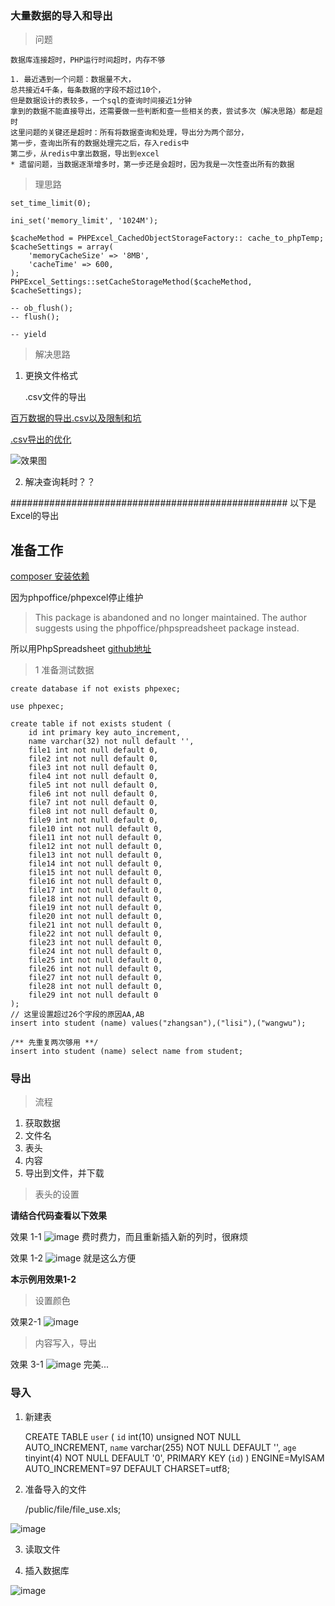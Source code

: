 ### 大量数据的导入和导出

> 问题

    
    数据库连接超时，PHP运行时间超时，内存不够
    
    1. 最近遇到一个问题：数据量不大，
    总共接近4千条，每条数据的字段不超过10个，
    但是数据设计的表较多，一个sql的查询时间接近1分钟
    拿到的数据不能直接导出，还需要做一些判断和查一些相关的表，尝试多次（解决思路）都是超时
    这里问题的关键还是超时：所有将数据查询和处理，导出分为两个部分，
    第一步，查询出所有的数据处理完之后，存入redis中
    第二步，从redis中拿出数据，导出到excel
    * 遗留问题，当数据逐渐增多时，第一步还是会超时，因为我是一次性查出所有的数据
    
    
    
> 理思路


    set_time_limit(0);
    
    ini_set('memory_limit', '1024M');
    
    $cacheMethod = PHPExcel_CachedObjectStorageFactory:: cache_to_phpTemp;
    $cacheSettings = array(
        'memoryCacheSize' => '8MB',
        'cacheTime' => 600,
    );
    PHPExcel_Settings::setCacheStorageMethod($cacheMethod, $cacheSettings);
    
    -- ob_flush();
    -- flush();

    -- yield

> 解决思路

1. 更换文件格式


    .csv文件的导出
    
[百万数据的导出.csv以及限制和坑](exportMore.php)

[.csv导出的优化](exportMore2.php)

![效果图](../../public/static/image/demo_phpexcel/downloadcsv.gif)

2. 解决查询耗时？？


################################################## 以下是Excel的导出    

## 准备工作

[composer 安装依赖](https://packagist.org/packages/phpoffice/phpspreadsheet)

因为phpoffice/phpexcel停止维护
> This package is abandoned and no longer maintained. The author suggests using the phpoffice/phpspreadsheet package instead.

所以用PhpSpreadsheet
[github地址](https://github.com/PHPOffice/PhpSpreadsheet)

> 1 准备测试数据

    create database if not exists phpexec;

    use phpexec;

    create table if not exists student (
        id int primary key auto_increment,
        name varchar(32) not null default '',
        file1 int not null default 0,
        file2 int not null default 0,
        file3 int not null default 0,
        file4 int not null default 0,
        file5 int not null default 0,
        file6 int not null default 0,
        file7 int not null default 0,
        file8 int not null default 0,
        file9 int not null default 0,
        file10 int not null default 0,
        file11 int not null default 0,
        file12 int not null default 0,
        file13 int not null default 0,
        file14 int not null default 0,
        file15 int not null default 0,
        file16 int not null default 0,
        file17 int not null default 0,
        file18 int not null default 0,
        file19 int not null default 0,
        file20 int not null default 0,
        file21 int not null default 0,
        file22 int not null default 0,
        file23 int not null default 0,
        file24 int not null default 0,
        file25 int not null default 0,
        file26 int not null default 0,
        file27 int not null default 0,
        file28 int not null default 0,
        file29 int not null default 0
    );
    // 这里设置超过26个字段的原因AA,AB
    insert into student (name) values("zhangsan"),("lisi"),("wangwu");
    
    /** 先重复两次够用 **/
    insert into student (name) select name from student; 
    
    
### 导出

> 流程

1. 获取数据
2. 文件名
3. 表头
4. 内容
5. 导出到文件，并下载

> 表头的设置

**请结合代码查看以下效果**

效果 1-1
![image](../../public/static/image/demo_phpexcel/header01.png)
费时费力，而且重新插入新的列时，很麻烦

效果 1-2
![image](../../public/static/image/demo_phpexcel/header02.png)
就是这么方便

**本示例用效果1-2**

> 设置颜色 

效果2-1 
![image](../../public/static/image/demo_phpexcel/color.png)

> 内容写入，导出

效果 3-1
![image](../../public/static/image/demo_phpexcel/end.png)
完美...


### 导入    

1. 新建表


    CREATE TABLE `user` (
      `id` int(10) unsigned NOT NULL AUTO_INCREMENT,
      `name` varchar(255) NOT NULL DEFAULT '',
      `age` tinyint(4) NOT NULL DEFAULT '0',
      PRIMARY KEY (`id`)
    ) ENGINE=MyISAM AUTO_INCREMENT=97 DEFAULT CHARSET=utf8;


2. 准备导入的文件

    /public/file/file_use.xls;

![image](../../public/static/image/demo_phpexcel/user.png)
    
3. 读取文件


4. 插入数据库

![image](../../public/static/image/demo_phpexcel/user_table.png)
    